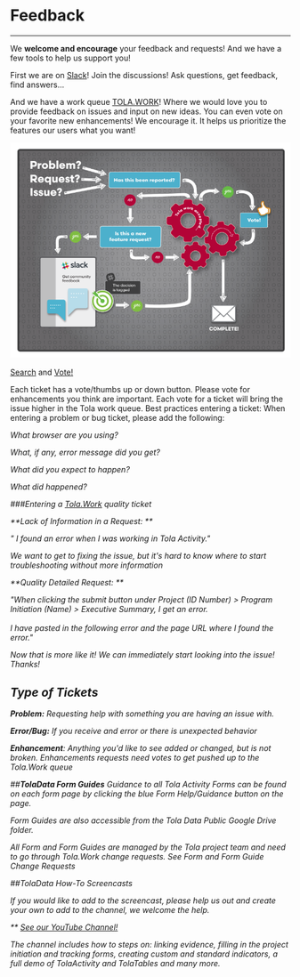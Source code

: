 # Feedback


---
We **welcome and encourage** your feedback and requests! And we have a few tools to help us support you!

First we are on [Slack](https://tola-users.slack.com/messages/general/)! Join the discussions! Ask questions, get feedback, find answers...

And we have a work queue [TOLA.WORK](http://tola.work)! Where we would love you to provide feedback on issues and input on new ideas. You can even vote on your favorite new enhancements! We encourage it. It helps us prioritize the features our users what you want!

![](images/TolaWorkRequest.png)

[Search](http://tola.work/helpdesk/tickets/)
 and [Vote!](http://tola.work/helpdesk/tickets/)
 
Each ticket has a vote/thumbs up or down button. Please vote for enhancements you think are important. Each vote for a ticket will bring the issue higher in the Tola work queue.
Best practices entering a ticket: When entering a problem or bug ticket, please add the following:  

<i>What browser are you using?

<i>What, if any, error message did you get?

<i>What did you expect to happen?

<i>What did happened? 

###Entering a [Tola.Work](http://tola.work) quality ticket

**Lack of Information in a Request: **

" I found an error when I was working in Tola Activity."

<i>We want to get to fixing the issue, but it's hard to know where to start troubleshooting without more information

**Quality Detailed Request: **

"When clicking the submit button under Project (ID Number) > Program Initiation (Name)  > Executive Summary, I get an error. 
<br><br>
I have pasted in the following error and the page URL where I found the error."

<i> Now that is more like it! We can immediately start looking into the issue! Thanks!

## ****Type of Tickets****



**Problem:** Requesting help with something you are having an issue with.

**Error/Bug:** If you receive and error or there is unexpected behavior

**Enhancement**: Anything you'd like to see added or changed, but is not broken. Enhancements requests need votes to get pushed up to the Tola.Work queue

##**TolaData Form Guides**
Guidance to all Tola Activity Forms can be found on each form page by clicking the blue Form Help/Guidance button on the page.


           
Form Guides are also accessible from the Tola Data Public Google Drive folder.

All Form and Form Guides are managed by the Tola project team and need to go through Tola.Work change requests. See Form and Form Guide Change Requests

##TolaData How-To Screencasts 

If you would like to add to the screencast, please help us out and create your own to add to the channel, we welcome the help.

** [See our YouTube Channel!](https://www.youtube.com/channel/UCBVZf-TVxQ3aNhJUOXB71nQ)


The channel includes how to steps on: linking evidence, filling in the project initiation and tracking forms, creating custom and standard indicators, a full demo of TolaActivity and TolaTables and many more. 


